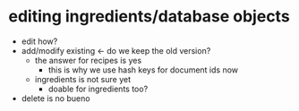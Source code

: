 # editing ingredients/database objects

- edit how?
- add/modify existing <- do we keep the old version?
  - the answer for recipes is yes
    - this is why we use hash keys for document ids now
  - ingredients is not sure yet
    - doable for ingredients too?
- delete is no bueno
